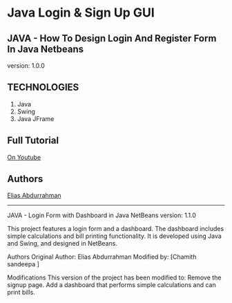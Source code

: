 # Java Login & Sign Up GUI

## JAVA - How To Design Login And Register Form In Java Netbeans


version: 1.0.0

## TECHNOLOGIES

1. Java
1. Swing
1. Java JFrame


## Full Tutorial

[On Youtube](https://youtu.be/jHSBrX8lLWk)

## Authors

[Elias Abdurrahman](https://github.com/codingWithElias)

-------------------------------------------------------------------------------
JAVA - Login Form with Dashboard in Java NetBeans
version: 1.1.0

This project features a login form and a dashboard. The dashboard includes simple calculations and bill printing functionality. It is developed using Java and Swing, and designed in NetBeans.


Authors
Original Author: Elias Abdurrahman
Modified by: [Chamith sandeepa ]

Modifications
This version of the project has been modified to:
Remove the signup page.
Add a dashboard that performs simple calculations and can print bills.
